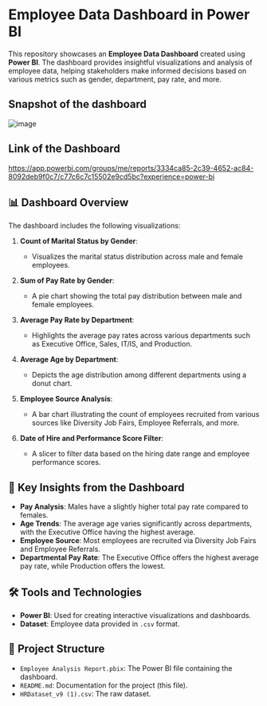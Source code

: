 # Employee Data Dashboard in Power BI

This repository showcases an **Employee Data Dashboard** created using **Power BI**. The dashboard provides insightful visualizations and analysis of employee data, helping stakeholders make informed decisions based on various metrics such as gender, department, pay rate, and more.

## Snapshot of the dashboard
![image](https://github.com/user-attachments/assets/e07bfe88-b37a-484b-885a-b0b4c14b57ee)

## Link of the Dashboard
https://app.powerbi.com/groups/me/reports/3334ca85-2c39-4652-ac84-8092deb9f0c7/c77c6c7c15502e9cd5bc?experience=power-bi


## 📊 Dashboard Overview

The dashboard includes the following visualizations:

1. **Count of Marital Status by Gender**:
   - Visualizes the marital status distribution across male and female employees.

2. **Sum of Pay Rate by Gender**:
   - A pie chart showing the total pay distribution between male and female employees.

3. **Average Pay Rate by Department**:
   - Highlights the average pay rates across various departments such as Executive Office, Sales, IT/IS, and Production.

4. **Average Age by Department**:
   - Depicts the age distribution among different departments using a donut chart.

5. **Employee Source Analysis**:
   - A bar chart illustrating the count of employees recruited from various sources like Diversity Job Fairs, Employee Referrals, and more.

6. **Date of Hire and Performance Score Filter**:
   - A slicer to filter data based on the hiring date range and employee performance scores.

## 🚀 Key Insights from the Dashboard

- **Pay Analysis**: Males have a slightly higher total pay rate compared to females.
- **Age Trends**: The average age varies significantly across departments, with the Executive Office having the highest average.
- **Employee Source**: Most employees are recruited via Diversity Job Fairs and Employee Referrals.
- **Departmental Pay Rate**: The Executive Office offers the highest average pay rate, while Production offers the lowest.

## 🛠️ Tools and Technologies

- **Power BI**: Used for creating interactive visualizations and dashboards.
- **Dataset**: Employee data provided in `.csv` format.

## 📂 Project Structure

- `Employee Analysis Report.pbix`: The Power BI file containing the dashboard.
- `README.md`: Documentation for the project (this file).
- `HRDataset_v9 (1).csv`: The raw dataset.
